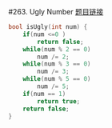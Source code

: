 #263. Ugly Number
[题目链接](https://leetcode.com/problems/ugly-number/)
```c
bool isUgly(int num) {
    if(num <=0 )
        return false;
    while(num % 2 == 0)
        num /= 2;
    while(num % 3 == 0)
        num /= 3;
    while(num % 5 == 0)
        num /= 5;
    if(num == 1)
        return true;
    return false;
}
```